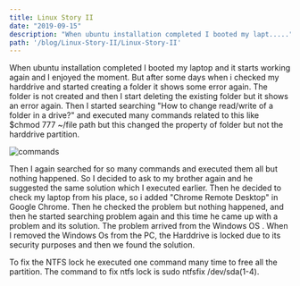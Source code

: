 ```yaml
---
title: Linux Story II
date: "2019-09-15"
description: "When ubuntu installation completed I booted my lapt....."
path: '/blog/Linux-Story-II/Linux-Story-II'
---
```


When ubuntu installation completed I booted my laptop and it starts working again and I enjoyed the moment. But after some days when i checked my harddrive and started creating a folder it shows some error again. The folder is not created and then I start deleting the existing folder but it shows an error again. Then I started searching "How to change read/write of a folder in a drive?" and executed many commands related to this like $chmod 777 ~/file path but this changed the property of folder but not the harddrive partition.

![commands](https://blog.prashantpandey9.in/static/714c8dc29822f7719c6d8277dcbc3e70/dba9a/error.png)

Then I again searched for so many commands and executed them all but nothing happened. So I decided to ask to my brother again and he suggested the same solution which I executed earlier. Then he decided to  check my laptop  from his place, so i added "Chrome Remote Desktop" in Google Chrome. Then he checked the problem but nothing happened, and then he started searching problem again and this time he came up with a problem and its solution. The problem arrived from the Windows OS . When I removed the Windows Os from the PC, the Harddrive is locked due to its security purposes and then we found the solution.

To fix the NTFS lock he executed one command many time to free all the partition. The command to fix ntfs lock is sudo ntfsfix  /dev/sda(1-4).